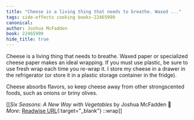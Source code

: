 ```yaml
---
title: "Cheese is a living thing that needs to breathe. Waxed ..."
tags: side-effects cooking books-22465999
canonical: 
author: Joshua McFadden
book: 22465999
hide_title: true
---
```


Cheese is a living thing that needs to breathe. Waxed paper or specialized cheese paper makes an ideal wrapping. If you must use plastic, be sure to use fresh wrap each time you re-wrap it. I store my cheese in a drawer in the refrigerator (or store it in a plastic storage container in the fridge).

Cheese absorbs flavors, so keep cheese away from other strongscented foods, such as onions or briny olives.


[[<cite>_Six Seasons: A New Way with Vegetables_</cite> by Joshua McFadden 📕<br>
_More_: [Readwise URL](https://readwise.io/open/443828899){:target="_blank"}
::wrap]]